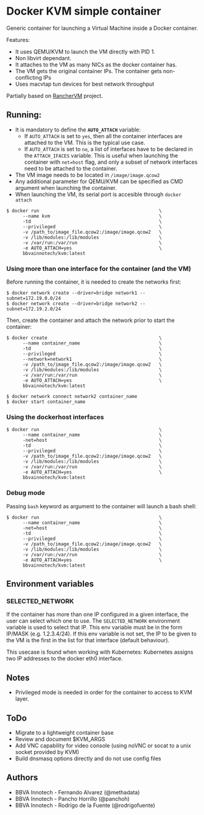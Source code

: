 # Docker KVM simple container

Generic container for launching a Virtual Machine inside a Docker container.

Features:
- It uses QEMU/KVM to launch the VM directly with PID 1.
- Non libvirt dependant.
- It attaches to the VM as many NICs as the docker container has.
- The VM gets the original container IPs. The container gets non-conflicting IPs
- Uses macvtap tun devices for best network throughput

Partially based on [RancherVM](https://github.com/rancher/vm) project.

## Running:

* It is mandatory to define the **`AUTO_ATTACH`** variable:
  * If `AUTO_ATTACH` is set to `yes`, then all the container interfaces are attached to the VM. This is the typical use case.
  * If `AUTO_ATTACH` is set to `no`, a list of interfaces have to be declared in the `ATTACH_IFACES` variable. This is useful when launching the container with `net=host` flag, and only a subset of network interfaces need to be attached to the container.
* The VM image needs to be located in `/image/image.qcow2`
* Any additional parameter for QEMU/KVM can be specified as CMD argument when launching the container.
* When launching the VM, its serial port is accesible through `docker attach`


```
$ docker run                                            \
      --name kvm                                        \
      -td                                               \
      --privileged                                      \
      -v /path_to/image_file.qcow2:/image/image.qcow2   \
      -v /lib/modules:/lib/modules                      \
      -v /var/run:/var/run                              \
      -e AUTO_ATTACH=yes                                \
      bbvainnotech/kvm:latest
```

### Using more than one interface for the container (and the VM)

Before running the container, it is needed to create the networks first:
```
$ docker network create --driver=bridge network1 --subnet=172.19.0.0/24
$ docker network create --driver=bridge network2 --subnet=172.19.2.0/24
```

Then, create the container and attach the network prior to start the container:
```
$ docker create                                         \
      --name container_name                             \
      -td                                               \
      --privileged                                      \
      --network=network1                                \
      -v /path_to/image_file.qcow2:/image/image.qcow2   \
      -v /lib/modules:/lib/modules                      \
      -v /var/run:/var/run                              \
      -e AUTO_ATTACH=yes                                \
      bbvainnotech/kvm:latest

$ docker network connect network2 container_name
$ docker start container_name
```

### Using the dockerhost interfaces

```
$ docker run                                            \
      --name container_name                             \
      -net=host                                         \
      -td                                               \
      --privileged                                      \
      -v /path_to/image_file.qcow2:/image/image.qcow2   \
      -v /lib/modules:/lib/modules                      \
      -v /var/run:/var/run                              \
      -e AUTO_ATTACH=yes                                \
      bbvainnotech/kvm:latest
```

### Debug mode

Passing `bash` keyword as argument to the container will launch a bash shell:

```
$ docker run                                            \
      --name container_name                             \
      -net=host                                         \
      -td                                               \
      --privileged                                      \
      -v /path_to/image_file.qcow2:/image/image.qcow2   \
      -v /lib/modules:/lib/modules                      \
      -v /var/run:/var/run                              \
      -e AUTO_ATTACH=yes                                \
      bbvainnotech/kvm:latest
```

## Environment variables

### SELECTED_NETWORK
If the container has more than one IP configured in a given interface, the user can select which one to use. The `SELECTED_NETWORK` environment variable is used to select that IP. This env variable must be in the form IP/MASK (e.g. 1.2.3.4/24).
If this env variable is not set, the IP to be given to the VM is the first in the list for that interface (default behaviour).

This usecase is found when working with Kubernetes: Kubernetes assigns two IP addresses to the docker eth0 interface.

## Notes

* Privileged mode is needed in order for the container to access to KVM layer.

## ToDo
* Migrate to a lightweight container base
* Review and document $KVM_ARGS
* Add VNC capability for video console (using noVNC or socat to a unix socket provided by KVM)
* Build dnsmasq options directly and do not use config files

## Authors
* BBVA Innotech - Fernando Alvarez (@methadata)
* BBVA Innotech - Pancho Horrillo (@panchoh)
* BBVA Innotech - Rodrigo de la Fuente (@rodrigofuente)
